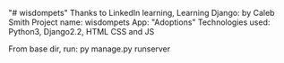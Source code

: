 "# wisdompets" 
Thanks to LinkedIn learning, Learning Django: by Caleb Smith
Project name: wisdompets
App: "Adoptions"
Technologies used: Python3, Django2.2, HTML CSS and JS

From base dir,
run: py manage.py runserver
